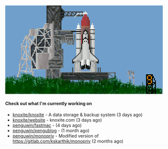 ![](https://raw.githubusercontent.com/penguwin/penguwin/master/assets/shuttle.gif)

#### Check out what I'm currently working on

- [knoxite/knoxite](https://github.com/knoxite/knoxite) - A data storage &amp; backup system (3 days ago)
- [knoxite/website](https://github.com/knoxite/website) - knoxite.com (3 days ago)
- [penguwin/fastmac](https://github.com/penguwin/fastmac) -  (4 days ago)
- [penguwin/pengublog](https://github.com/penguwin/pengublog) -  (1 month ago)
- [penguwin/monopriv](https://github.com/penguwin/monopriv) - Modified version of https://gitlab.com/kskarthik/monopriv (2 months ago)
